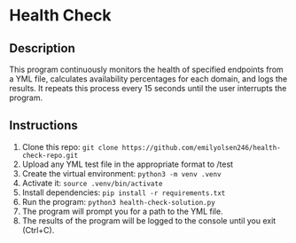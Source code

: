 # Health Check

## Description

This program continuously monitors the health of specified endpoints from a YML file, calculates availability percentages for each domain, and logs the results. It repeats this process every 15 seconds until the user interrupts the program.

## Instructions

1. Clone this repo: `git clone https://github.com/emilyolsen246/health-check-repo.git`
2. Upload any YML test file in the appropriate format to /test
3. Create the virtual environment: `python3 -m venv .venv`
4. Activate it: `source .venv/bin/activate`
5. Install dependencies: `pip install -r requirements.txt`
6. Run the program: `python3 health-check-solution.py`
7. The program will prompt you for a path to the YML file.
8. The results of the program will be logged to the console until you exit (Ctrl+C).